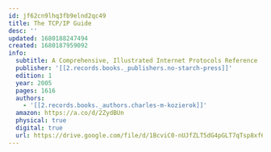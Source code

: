 ```yaml
---
id: jf62cn9lhq3fb9elnd2qc49
title: The TCP/IP Guide
desc: ''
updated: 1680188247494
created: 1680187959092
info:
  subtitle: A Comprehensive, Illustrated Internet Protocols Reference
  publisher: '[[2.records.books._publishers.no-starch-press]]'
  edition: 1
  year: 2005
  pages: 1616
  authors:
    - '[[2.records.books._authors.charles-m-kozierok]]'
  amazon: https://a.co/d/2ZydBUn
  physical: true
  digital: true
  url: https://drive.google.com/file/d/1BcviC0-nUJfZLT5dG4pGLT7qTsp8xf6Y/view?usp=sharing
---
```


<!-- Notes about the book -->